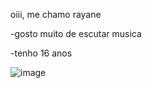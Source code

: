 oiii, me chamo rayane

-gosto muito de escutar musica

-tenho 16 anos

![image](https://github.com/rayyflloress/rayyflloress/assets/170664690/6654394b-e6ef-4885-91b6-b516d730d33b)
